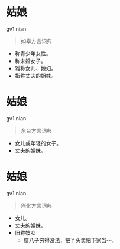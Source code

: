 # 姑娘
gv1 nian
> 如皋方言词典
- 称青少年女性。
- 称未婚女子。
- 雅称女儿、媳妇。
- 指称丈夫的姐妹。

# 姑娘
gv1 nian
> 东台方言词典
- 女儿或年轻的女子。
- 丈夫的姐妹。

# 姑娘
gv1 nian
> 兴化方言词典
- 女儿。
- 丈夫的姐妹。
- 旧称妓女
  - 腊八子穷得没法，把丫头卖把下家当～。
